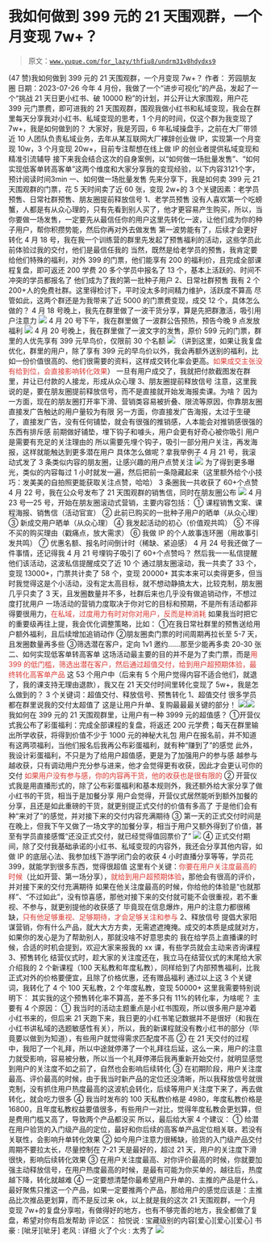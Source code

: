# 我如何做到 399 元的 21 天围观群，一个月变现 7w+？

> 原文：[`www.yuque.com/for_lazy/thfiu8/undrm31v8hdydxs9`](https://www.yuque.com/for_lazy/thfiu8/undrm31v8hdydxs9)

<ne-h2 id="a9346a66" data-lake-id="a9346a66"><ne-heading-ext><ne-heading-anchor></ne-heading-anchor><ne-heading-fold></ne-heading-fold></ne-heading-ext><ne-heading-content><ne-text id="ube7061ed">(47 赞)我如何做到 399 元的 21 天围观群，一个月变现 7w+？</ne-text></ne-heading-content></ne-h2> <ne-p id="u5571f842" data-lake-id="u5571f842"><ne-text id="u1ae9a596">作者： 芳园朋友圈</ne-text></ne-p> <ne-p id="u8a51c2b3" data-lake-id="u8a51c2b3"><ne-text id="ud260d82b">日期：2023-07-26</ne-text></ne-p> <ne-p id="ue3046ecd" data-lake-id="ue3046ecd"><ne-text id="u6461d811">今年 4 月份，我做了一个“进步可视化”的产品，发起了一个“挑战 21 天日更小红书、破 10000 粉”的计划，并公开让大家围观，用户花 399 元门票费，即可进我的 21 天围观群，围观我做小红书和私域变现，我会在群里每天分享我对小红书、私域变现的思考，</ne-text><ne-text id="u829276cc" ne-bold="true">1 个月的时间，仅这个群为我变现了 7w+</ne-text><ne-text id="ua54f1088">，我是如何做到的？</ne-text></ne-p> <ne-p id="ufe571abf" data-lake-id="ufe571abf"><ne-text id="u369ce814">大家好，我是芳园，6 年私域操盘手，之前在大厂带领近 10 人团队负责私域业务，去年从某互联网大厂裸辞创业做 IP，实现第一个月变现 10w，3 个月变现 20w+，目前专注帮想在线上做 IP 的创业者提供私域变现和精准引流辅导</ne-text></ne-p> <ne-p id="ua73c08ee" data-lake-id="ua73c08ee"><ne-text id="u82f4f644">接下来我会结合这次的自身案例，以“如何做一场批量发售”、“如何实现低客单转高客单”这两个维度和大家分享我的变现经验，以下内容</ne-text><ne-text id="u27ad8fdd" ne-bold="true">3121</ne-text><ne-text id="ue4d907f0">个字，预计阅读时间</ne-text><ne-text id="u33d4e49a" ne-bold="true">3min</ne-text></ne-p> <ne-p id="u20f48432" data-lake-id="u20f48432"><ne-text id="u231d044e" ne-bold="true">一、如何做一场批量发售</ne-text></ne-p> <ne-p id="u6e69d6dd" data-lake-id="u6e69d6dd"><ne-text id="u429d6b70">先来分享下，我是如何卖 399 元 21 天围观群的门票，花 5 天时间卖了近 60 张，变现 2w+的</ne-text></ne-p> <ne-p id="uda54cf97" data-lake-id="uda54cf97"><ne-text id="u9a5a4047">3 个关键因素：老学员预售、日常社群预售、朋友圈提前释放信号</ne-text></ne-p> <ne-p id="u1a580aa9" data-lake-id="u1a580aa9"><ne-text id="u15a563f6" ne-bold="true">1、老学员预售</ne-text></ne-p> <ne-p id="ufbea9670" data-lake-id="ufbea9670"><ne-text id="u4c78b745">没有人喜欢第一个吃螃蟹，人都是有从众心理的，只有先看到别人买了，他才更容易产生购买，所以，当你要做一场发售，一定要先从最信任你的用户这里先转化一波，让他们成为你的种子用户，帮你积攒势能，然后你再对外去做发售</ne-text></ne-p> <ne-p id="u9660f53b" data-lake-id="u9660f53b"><ne-text id="u0f539be6">第一波势能有了，后续才会更好转化</ne-text></ne-p> <ne-p id="u45a3b10e" data-lake-id="u45a3b10e"><ne-text id="u02c091c4">4 月 18 号，我在我一个训练营的群里先发起了预售福利的活动，这些学员此前体验过我的交付，他们是最信任我的</ne-text></ne-p> <ne-p id="uccc3d13e" data-lake-id="uccc3d13e"><ne-text id="ucc89cb9c">当然，既然是给老学员的预售，我肯定要给他们特殊的福利，对外 399 的门票，他们能享有 200 的福利价，且完成全部课程复盘，即可返还 200 学费</ne-text></ne-p> <ne-p id="u607679f5" data-lake-id="u607679f5"><ne-text id="u6c426ac0">20 多个学员中报名了 13 个，基本上活跃的、时间不冲突的学员都报名了</ne-text></ne-p> <ne-p id="u0ca8b4d4" data-lake-id="u0ca8b4d4"><ne-text id="uc8891eef">他们成为了我的第一批种子用户</ne-text></ne-p> <ne-p id="u2ed1c21f" data-lake-id="u2ed1c21f"><ne-text id="u5c76510e" ne-bold="true">2、日常社群预售</ne-text></ne-p> <ne-p id="u1d7ce4bf" data-lake-id="u1d7ce4bf"><ne-text id="udb8a877c">我有 2 个 200+人的免费社群。这里得检讨下，平时没太多时间精力维护，活跃度不算高</ne-text></ne-p> <ne-p id="uff11246e" data-lake-id="uff11246e"><ne-text id="u526b4bd8">尽管如此，这两个群还是为我带来了近 5000 的门票费变现，成交 12 个，具体怎么做的？</ne-text></ne-p> <ne-p id="u7dc23f47" data-lake-id="u7dc23f47"><ne-text id="u7cdcae7d">4 月 18 号晚上，我先在群里做了一波干货分享，算是先把群激活，吸引用户注意力</ne-text></ne-p> <ne-p id="u9d5f1ed4" data-lake-id="u9d5f1ed4"><ne-card data-card-name="image" data-card-type="inline" id="kL1RT" data-event-boundary="card">![](img/ef0ca47882c37413516a48c8e3dc379a.png)</ne-card></ne-p> <ne-p id="u38891789" data-lake-id="u38891789"><ne-text id="u2b64b16e">4 月 20 号下午，我在群里做了一波群公告预热，预告今晚 9 点发放福利</ne-text></ne-p> <ne-p id="u744612ee" data-lake-id="u744612ee"><ne-card data-card-name="image" data-card-type="inline" id="WSNZ1" data-event-boundary="card">![](img/611b467ddcfae36c50f634a67adff5f7.png)</ne-card></ne-p> <ne-p id="u2d8e0b93" data-lake-id="u2d8e0b93"><ne-text id="ue1a645e1">4 月 20 号晚上，我在群里做了一波文字的发售，原价 599 元的门票，群里的人优先享有 399 元早鸟价，仅限前 30 个名额</ne-text></ne-p> <ne-p id="u5d8e5610" data-lake-id="u5d8e5610"><ne-card data-card-name="image" data-card-type="inline" id="HGObS" data-event-boundary="card">![](img/864cb72a0313c77501b0abd37252ddae.png)</ne-card></ne-p> <ne-p id="u1ae1f2b1" data-lake-id="u1ae1f2b1"><ne-text id="u225b539b">（讲到这里，如果让我复盘优化，群里的用户，除了享有 399 元的早鸟价以外，我会再额外送别的福利，比如一份价值很高的、他们很需要的资料，这样成交转化率会更高。</ne-text><ne-text id="u198fd70f" style="color: rgb(216, 57, 49);">如果成交主张没有给到位，会直接影响转化效果</ne-text><ne-text id="u1a8a3418">）</ne-text></ne-p> <ne-p id="ucba7fc94" data-lake-id="ucba7fc94"><ne-text id="u68ddcdf0">一旦有用户成交了，我就把付款截图发在群里，并让已付款的人接龙，形成从众心理</ne-text></ne-p> <ne-p id="u792c580f" data-lake-id="u792c580f"><ne-text id="u368010d1" ne-bold="true">3、朋友圈提前释放信号</ne-text></ne-p> <ne-p id="u9d7035cf" data-lake-id="u9d7035cf"><ne-text id="u28b411a3">注意，这里我说的是，要在朋友圈提前释放信号，而不是直接就开始发海报卖课。为啥？</ne-text></ne-p> <ne-p id="u1f39f39c" data-lake-id="u1f39f39c"><ne-text id="ua03bec3d">因为一方面，现在的朋友圈打开率下滑、营销类容易被折叠、限流等原因，你靠朋友圈直接发广告触达的用户量较为有限</ne-text></ne-p> <ne-p id="u459f20fe" data-lake-id="u459f20fe"><ne-text id="uc11df3a3">另一方面，你直接发广告海报，太过于生硬了，直接发广告，没有任何铺垫，就会有很强的推销感，人本能会对推销感很强的东西有排斥感</ne-text></ne-p> <ne-p id="ufa133482" data-lake-id="ufa133482"><ne-text id="u91333ea6">前期做好铺垫，埋下钩子和噱头，用户会更有好奇心被你吸引</ne-text></ne-p> <ne-p id="u5d5ccdc6" data-lake-id="u5d5ccdc6"><ne-text id="ufcd5d623">用户是需要有充足的关注理由的</ne-text></ne-p> <ne-p id="ud47e26ef" data-lake-id="ud47e26ef"><ne-text id="ua8805e60">所以需要先埋个钩子，吸引一部分用户关注，再发海报，这样就能触达到更多潜在用户</ne-text></ne-p> <ne-p id="u86195805" data-lake-id="u86195805"><ne-text id="ud23759c8">具体怎么做呢？拿我举例子</ne-text></ne-p> <ne-p id="u8dff3102" data-lake-id="u8dff3102"><ne-text id="ucbdb6c14">4 月 21 号，我滚动式发了 3 条类似内容的朋友圈，让感兴趣的用户点赞关注</ne-text></ne-p> <ne-p id="u63eb936e" data-lake-id="u63eb936e"><ne-card data-card-name="image" data-card-type="inline" id="LUzOQ" data-event-boundary="card">![](img/75e5f313b7030849d9f5b8e9db4955d7.png)</ne-card></ne-p> <ne-p id="ud634151b" data-lake-id="ud634151b"><ne-text id="u6112ad5d">为了得到更多曝光，类似的内容每过 1 小时就发一遍，然后把前一条隐藏起来（这里额外给个小技巧：发美美的自拍照更能获取关注点赞，哈哈）</ne-text></ne-p> <ne-p id="ue6b5c943" data-lake-id="ue6b5c943"><ne-text id="u0b57ebea">3 条圈我一共收获了 60+个点赞</ne-text></ne-p> <ne-p id="ud8715283" data-lake-id="ud8715283"><ne-text id="u6d0d314f">4 月 22 号，我在公众号发布了 21 天围观群的销售信，同时在朋友圈公布</ne-text></ne-p> <ne-p id="u4556918c" data-lake-id="u4556918c"><ne-card data-card-name="image" data-card-type="inline" id="UY4YS" data-event-boundary="card">![](img/9f9d8bb15965016e0ad21a1b101f9315.png)</ne-card></ne-p> <ne-p id="uf4977816" data-lake-id="uf4977816"><ne-text id="uf52cc6cc">4 月 23 号—25 号，开始在朋友圈滚动式营销，主要内容包括：</ne-text></ne-p> <ne-p id="u7b88a63b" data-lake-id="u7b88a63b"><ne-text id="u152d58f9">① 课程销售文案、课程海报、销售信（活动官宣）</ne-text></ne-p> <ne-p id="u5ed6a165" data-lake-id="u5ed6a165"><ne-text id="u419383da">② 此前已购买的一批种子用户的晒单（从众心理）</ne-text></ne-p> <ne-p id="u90adfdce" data-lake-id="u90adfdce"><ne-text id="u95f1205a">③ 新成交用户晒单（从众心理）</ne-text></ne-p> <ne-p id="ub7cfde3a" data-lake-id="ub7cfde3a"><ne-text id="ufbc38307">④ 我发起活动的初心（价值观共鸣）</ne-text></ne-p> <ne-p id="u0d8e2b18" data-lake-id="u0d8e2b18"><ne-text id="u7ae018ee">⑤ 不得不买的购买理由（戳痛点，放大需求）</ne-text></ne-p> <ne-p id="u89642abd" data-lake-id="u89642abd"><ne-text id="ue001fbb1">⑥ 我做 IP 的个人故事连环圈（用故事引发共鸣）</ne-text></ne-p> <ne-p id="u83ad45ba" data-lake-id="u83ad45ba"><ne-text id="u63cac032">⑦ 优惠名额、报名时间倒计时（稀缺、紧迫感）</ne-text></ne-p> <ne-p id="ue24fccc6" data-lake-id="ue24fccc6"><ne-text id="ue488c1d2">4 月 24 号我还做了一件事情，还记得我 4 月 21 号埋钩子吸引了 60+个点赞吗？</ne-text></ne-p> <ne-p id="u41d91160" data-lake-id="u41d91160"><ne-text id="u4475f709">然后我一一私信提醒他们该活动，这波私信提醒成交了近 10 个</ne-text></ne-p> <ne-p id="u505c8c35" data-lake-id="u505c8c35"><ne-text id="u680dd902">通过朋友圈滚动，我一共卖了 33 个，变现 13000+，门票共计卖了 58 个，变现 20000+</ne-text></ne-p> <ne-p id="u726b1cf0" data-lake-id="u726b1cf0"><ne-text id="u07e1204b">其实本来可以卖得更多，但当时我觉得这是个小活动，没有定太高目标，就不想动静搞太大，比较克制，朋友圈几乎只卖了 3 天，且发圈数量并不多，社群后来也几乎没有做追销动作，不想过度打扰用户</ne-text></ne-p> <ne-p id="uf7477d83" data-lake-id="uf7477d83"><ne-text id="uc196c041">一场活动的营销力度取决于你对它的目标和预期，不是所有活动都非得要很用力，</ne-text><ne-text id="u85cbcd30" style="color: rgb(216, 57, 49);">在私域，过度用力有时对你对用户，反而是种消耗</ne-text></ne-p> <ne-p id="uf8ce6a60" data-lake-id="uf8ce6a60"><ne-text id="ub7f00d14">如果我当时把它的重要级再往上提，我会优化调整策略，比如：</ne-text></ne-p> <ne-p id="ue62c5dab" data-lake-id="ue62c5dab"><ne-text id="ubbf72ba4">①在我日常社群里的预售送给用户额外福利，且后续增加追销动作</ne-text></ne-p> <ne-p id="uaad893e0" data-lake-id="uaad893e0"><ne-text id="uc560c8e8">②朋友圈卖门票的时间周期再拉长至 5-7 天，且发圈数量再多些</ne-text></ne-p> <ne-p id="u5d52d2d3" data-lake-id="u5d52d2d3"><ne-text id="u834cd4eb">③筛选潜在客户，定向 1v1 邀约……那至少能再多卖 20-30 张</ne-text></ne-p> <ne-p id="u68fbdc48" data-lake-id="u68fbdc48"><ne-text id="udea85296" ne-bold="true">二、如何实现低客单转高客单</ne-text></ne-p> <ne-p id="ufbf4bb91" data-lake-id="ufbf4bb91"><ne-text id="u5b5627a2">这场活动最主要的目的并不是为了卖门票，而是</ne-text><ne-text id="ud8b9201b" style="color: rgb(216, 57, 49);">用 399 的低门槛，筛选出潜在客户，然后通过超值交付，给到用户超预期体验，最终转化高客单产品</ne-text></ne-p> <ne-p id="u31e9f6a7" data-lake-id="u31e9f6a7"><ne-text id="u219cb2b4">这 53 个用户中（后来有 5 个用户觉得内容不适合他们，就退了，我的课支持无理由退款），我又在 21 天交付时间里转化变现了 5w+，我是怎么做到的？</ne-text></ne-p> <ne-p id="u9baa8d8e" data-lake-id="u9baa8d8e"><ne-text id="u6be1e89c">3 个关键词：超值交付、释放信号、预售转化</ne-text></ne-p> <ne-p id="u9ba6ca3c" data-lake-id="u9ba6ca3c"><ne-text id="u960b8104" ne-bold="true">1、超值交付</ne-text></ne-p> <ne-p id="ubc9f6f64" data-lake-id="ubc9f6f64"><ne-text id="u83dff2fc">很多学员都在群里说我的交付太超值了</ne-text></ne-p> <ne-p id="u0bed591b" data-lake-id="u0bed591b"><ne-text id="ub35b950e">这是让用户升单、复购最最最关键的部分！</ne-text></ne-p> <ne-p id="u076aaeb8" data-lake-id="u076aaeb8"><ne-card data-card-name="image" data-card-type="inline" id="OSunX" data-event-boundary="card">![](img/3d44d6236408ddf83903643f3fb20d15.png)</ne-card><ne-card data-card-name="image" data-card-type="inline" id="XGGQD" data-event-boundary="card">![](img/c9473f5624b97c2838767e3c402f5918.png)</ne-card></ne-p> <ne-p id="u9dab953b" data-lake-id="u9dab953b"><ne-text id="u6afdca86">我如何在 399 元的 21 天围观群里，让用户有一种 3999 元的超值感？</ne-text></ne-p> <ne-p id="uc390d688" data-lake-id="uc390d688"><ne-text id="u97760161">①开营仪式我公布了彩蛋福利：完成全部课程的复盘，将返还 200 元学费；每天在群里输出所学收获，将得到价值不少于 1000 元的神秘大礼包</ne-text></ne-p> <ne-p id="uc106128e" data-lake-id="uc106128e"><ne-text id="uf32e1bca">用户在报名前，并不知道有这两项福利，当他们报名后我再公布彩蛋福利，就有种“赚到了”的感觉</ne-text></ne-p> <ne-p id="u0e9f04ec" data-lake-id="u0e9f04ec"><ne-text id="u96edf457">此外，我设计彩蛋福利，不只是为了给用户超值感，更是为了加强用户的参与感</ne-text></ne-p> <ne-p id="u7f3ca61f" data-lake-id="u7f3ca61f"><ne-text id="u8d92085f">越参与越收获，只有调动用户充分参与进来，他才会觉得更有收获，因此才会更认可你的交付</ne-text></ne-p> <ne-p id="u9e828d06" data-lake-id="u9e828d06"><ne-text id="u03ff690d" style="color: rgb(216, 57, 49);">如果用户没有参与感，你的内容再干货，他的收获也是很有限的</ne-text></ne-p> <ne-p id="u786d7f0f" data-lake-id="u786d7f0f"><ne-text id="u118195b7">② 开营仪式我是用直播形式的，除了公布彩蛋福利和基本规则外，我还额外给大家分享了做小红书的干货，相当于是加餐分享</ne-text></ne-p> <ne-p id="u9446cea9" data-lake-id="u9446cea9"><ne-text id="u0b4c927f">用户会觉得，开营仪式居然能听到额外加餐的分享，且还是如此重磅的干货，就更别提正式交付的价值有多高了</ne-text></ne-p> <ne-p id="u68939df8" data-lake-id="u68939df8"><ne-text id="u4808fdee">于是他们会有种“来对了”的感觉，并对接下来的交付内容充满期待</ne-text></ne-p> <ne-p id="uf647d6c7" data-lake-id="uf647d6c7"><ne-text id="uadde4a33">③ 第一天的正式交付时间是在晚上，但我下午又做了一场文字的加餐分享，相当于用户又额外得到了价值，甚至有学员直接感慨“还没正式交付，就已经觉得值回票价了”</ne-text></ne-p> <ne-p id="u622bea67" data-lake-id="u622bea67"><ne-card data-card-name="image" data-card-type="inline" id="q3C4x" data-event-boundary="card">![](img/2261d1a86312f9ad4806c57b6fb4df9f.png)</ne-card></ne-p> <ne-p id="uddf117d2" data-lake-id="uddf117d2"><ne-text id="u6b6786d2">④ 正式交付期间，除了交付我基础承诺的小红书、私域变现的内容外，我还会分享其他内容，如做 IP 的底层心法、我参加线下游学闭门会的收获 4 小时直播分享等等，学员花 399，就能学到很多东西，觉得很超值</ne-text></ne-p> <ne-p id="uffbf88cd" data-lake-id="uffbf88cd"><ne-text id="u6bc05a5d">这里有个关键：</ne-text><ne-text id="ue9285e52" style="color: rgb(216, 57, 49);">你要在用户关注度最高的时候</ne-text><ne-text id="u94f9f5a4">（比如开营、第一场分享），</ne-text><ne-text id="u83f4ecfe" style="color: rgb(216, 57, 49);">就给到用户超预期体验</ne-text><ne-text id="uabdb5719">，那他会有很高的评价，并对接下来的交付充满期待</ne-text></ne-p> <ne-p id="ub06f6046" data-lake-id="ub06f6046"><ne-text id="uf5811c03">如果在他关注度最高的时候，你给他的体验是“也就那样”、“不过如此”，没有惊喜感，那他对接下来的交付就可能不会很重视，若不重视、不参与，就更别提他的收获感了</ne-text></ne-p> <ne-p id="u8267ecf9" data-lake-id="u8267ecf9"><ne-text id="udbf3628f">毕竟现在信息爆炸，用户的注意力都很稀缺，</ne-text><ne-text id="ue08a16ef" style="color: rgb(216, 57, 49);">只有他足够重视、足够期待，才会足够关注和参与</ne-text></ne-p> <ne-p id="u0d5d82de" data-lake-id="u0d5d82de"><ne-text id="ufa74c47f" ne-bold="true">2、释放信号</ne-text></ne-p> <ne-p id="u7106293d" data-lake-id="u7106293d"><ne-text id="uee88de35">提倡大家阳谋营销，你有什么产品，就大大方方卖，无需遮遮掩掩。成交的本质是成就对方，如果你的发心是为了帮助别人，那就没啥不好意思卖的</ne-text></ne-p> <ne-p id="udbb464a2" data-lake-id="udbb464a2"><ne-text id="u9a31977e">我在给学员上直播课的时候，合适的时机会提到，欢迎大家来报我的 xx 课，有些学员就会主动来咨询课程</ne-text></ne-p> <ne-p id="u467d7642" data-lake-id="u467d7642"><ne-text id="u9444c51b" ne-bold="true">3、预售转化</ne-text></ne-p> <ne-p id="u5e2a43b3" data-lake-id="u5e2a43b3"><ne-text id="u54a93233">结营仪式时，趁大家的关注度还在，我立马在结营仪式的末尾给大家介绍我的 2 个新课程（100 天私教和年度私教），同样给到了内部预售福利，比我正式对外的价格要便宜，且除了价格优惠，还有赠品福利</ne-text></ne-p> <ne-p id="uc442b17a" data-lake-id="uc442b17a"><ne-text id="ub2100fc5">通过以上这 3 个关键词，我转化了 4 个 100 天私教，2 个年度私教，变现 50000+</ne-text></ne-p> <ne-p id="u815c94d4" data-lake-id="u815c94d4"><ne-text id="u6fa6b8f2">这里我需要特别说明下：</ne-text></ne-p> <ne-p id="ud08fdf80" data-lake-id="ud08fdf80"><ne-text id="u4981ad4d">其实我的这个预售转化率不算高，差不多只有 11%的转化率，为啥呢？</ne-text></ne-p> <ne-p id="u50c0ee9f" data-lake-id="u50c0ee9f"><ne-text id="u9a16d158">主要有 4 个原因：</ne-text></ne-p> <ne-p id="uaba3c7d5" data-lake-id="uaba3c7d5"><ne-text id="u452359e8">① 我当时的活动主题重点是小红书围观，所以很多用户是冲着小红书来的，但后来 21 天跑下来，我日更的小红书笔记数据并不是很好（和我在小红书讲私域的选题敏感性有关），所以，我的新课程就没有教小红书的部分（毕竟要以做到为知道），有些用户就觉得需求匹配度不高</ne-text></ne-p> <ne-p id="uc15f957f" data-lake-id="uc15f957f"><ne-text id="u6108ce7f">② 在 21 天交付的过程中，我阳了一个礼拜，所以中途就停滞了一个礼拜往后延，这么一来，用户的注意力就受影响，容易被分散，所以当一个礼拜停滞后我再重新开始交付，就明显感觉到用户的关注度不如之前了，自然也会影响后续转化</ne-text></ne-p> <ne-p id="u0fa1d59a" data-lake-id="u0fa1d59a"><ne-text id="ua9fe0fbc">③ 在初期阶段，用户关注度最高、评价最高的时候，由于我当时新产品的定位还没清晰，所以我释放信号就很克制，没有抓住用户热度最高的这波机会转化，后续等用户关注度下来了，再去做转化，就会吃力很多</ne-text></ne-p> <ne-p id="u64c2c890" data-lake-id="u64c2c890"><ne-text id="u11a81607">④ 我当时发布的 100 天私教价格是 4980，年度私教价格是 16800，且年度私教权益要值很多，有些用户一对比，觉得年度私教会更划算，但是费用门槛又高了，导致两个产品都没买</ne-text></ne-p> <ne-p id="u6c2eb4eb" data-lake-id="u6c2eb4eb"><ne-text id="u6ed92d74" ne-bold="true">所以，最后给大家 4 个建议：</ne-text></ne-p> <ne-p id="u5c269715" data-lake-id="u5c269715"><ne-text id="u07fb0dc8">① 给潜在用户验货的入门级产品的定位，最好和你后续的高客单产品定位相关联，若没有关联性，会影响升单转化效果</ne-text></ne-p> <ne-p id="uc8a90c45" data-lake-id="uc8a90c45"><ne-text id="u508130a1">② 如今用户注意力很稀缺，验货的入门级产品交付周期不要拉太长，尽量控制在 7-21 天是最好的，超过 21 天，用户的关注度下滑很快，影响后续转化效果</ne-text></ne-p> <ne-p id="u8efa5ccb" data-lake-id="u8efa5ccb"><ne-text id="uddb6bd88">③ 在用户关注度最高、对你评价最高的时候，你就要加强主动释放信号，在用户热度最高的时候，是最有可能为你买单的，越往后，热度越下降，转化就越难</ne-text></ne-p> <ne-p id="u1be99d1c" data-lake-id="u1be99d1c"><ne-text id="ub2d8f82b">④ 一定要想清楚你最希望用户升单的、主推的产品是什么，最好聚焦只推这一个产品，如果一定要推两个产品，那给用户的感觉应该是：主推品比次推品更划算，而不是反过来</ne-text></ne-p> <ne-p id="ub99fe9c8" data-lake-id="ub99fe9c8"><ne-text id="uaa174f09">ok，以上就是我的这次 21 天围观群，一个月变现 7w+的复盘分享啦，有做得好的地方，也有不够完善的地方，我全都做了复盘，希望对你有启发帮助</ne-text></ne-p> <ne-hole id="u23891e19" data-lake-id="u23891e19"><ne-card data-card-name="hr" data-card-type="block" id="ULq1K" data-event-boundary="card"><ne-p id="u6fea3807" data-lake-id="u6fea3807"><ne-text id="u81eaf74a">评论区：</ne-text></ne-p> <ne-p id="u5ed96d59" data-lake-id="u5ed96d59"><ne-text id="uf30ad885">拾悦说 : 宝藏级别的内容[爱心][爱心][爱心]</ne-text> <ne-text id="u9dbfbb5d">书豪 : [呲牙][呲牙]</ne-text> <ne-text id="u1650e3f8">老风 : 详细</ne-text> <ne-text id="ubaa0714b">火了个火 : 太秀了</ne-text></ne-p> <ne-p id="ud2f61db2" data-lake-id="ud2f61db2"><ne-card data-card-name="image" data-card-type="inline" id="Ezxqf" data-event-boundary="card">![](img/894d30a529e7c37bcd3392323c99941c.png)</ne-card></ne-p> <ne-hole id="u49b19308" data-lake-id="u49b19308"><ne-card data-card-name="hr" data-card-type="block" id="CB1F0" data-event-boundary="card"></ne-card></ne-hole></ne-card></ne-hole>